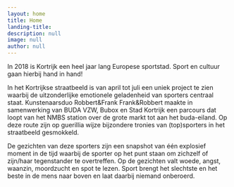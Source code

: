 ```yaml
---
layout: home
title: Home
landing-title:
description: null
image: null
author: null
---
```


In 2018 is Kortrijk een heel jaar lang Europese sportstad. Sport en cultuur gaan hierbij hand in hand! 

In het Kortrijkse straatbeeld is van april tot juli een uniek project te zien waarbij de uitzonderlijke emotionele geladenheid van sporters centraal staat. Kunstenaarsduo Robbert&Frank Frank&Robbert maakte in samenwerking van BUDA VZW, Bubox en Stad Kortrijk een parcours dat loopt van het NMBS station over de grote markt tot aan het buda-eiland. Op deze route zijn op guerillia wijze bijzondere tronies van (top)sporters in het straatbeeld gesmokkeld. 

De gezichten van deze sporters zijn een snapshot van één explosief moment in de tijd waarbij de sporter op het punt staan om zichzelf of zijn/haar tegenstander te overtreffen. Op de gezichten valt woede, angst, waanzin, moordzucht en spot te lezen. Sport brengt het slechtste en het beste in de mens naar boven en laat daarbij niemand onberoerd. 
